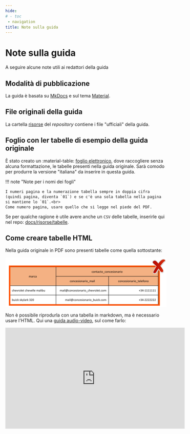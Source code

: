 ```yaml
---
hide:
# - toc
 - navigation
title: Note sulla guida
---
```


# Note sulla guida

A seguire alcune note utili ai redattori della guida

## Modalità di pubblicazione

La guida è basata su [MkDocs](https://www.mkdocs.org/) e sul tema [Material](https://squidfunk.github.io/mkdocs-material/).

## File originali della guida

La cartella [risorse](https://github.com/ondata/guidaPraticaPubblicazioneCSV/tree/main/risorse) del *repository* contiene i file "ufficiali" della guida.

## Foglio con ler tabelle di esempio della guida originale

È stato creato un :material-table: [foglio elettronico](https://docs.google.com/spreadsheets/d/1CAR685UYBmaKVB3zE4yuRj-n0fZBL6HohFDat66Zqic/edit#gid=775453510), dove raccogliere senza alcuna formattazione, le tabelle presenti nella guida originale. Sarà comodo per produrre la versione "italiana" da inserire in questa guida.

!!! note "Note per i nomi dei fogli"

    I numeri pagina e la numerazione tabella sempre in doppia cifra (quindi pagina, diventa `01`) e se c'è una sola tabella nella pagina si mantiene lo `01`.<br>
    Come numero pagina, usare quello che si legge nel piede del PDF.

Se per qualche ragione è utile avere anche un `CSV` delle tabelle, inserirle qui nel repo: [docs/risorse/tabelle](https://github.com/ondata/guidaPraticaPubblicazioneCSV/tree/main/docs/risorse/tabelle).

## Come creare tabelle HTML

Nella guida originale in PDF sono presenti tabelle come quella sottostante:

![](imgs/tabella.png)

Non è possibile riprodurla con una tabella in markdown, ma è necessario usare l'HTML. Qui una [guida audio-video](https://www.youtube.com/watch?v=j1jrFGaQh9c), sul come farlo:

<iframe width="560" height="315" src="https://www.youtube.com/embed/j1jrFGaQh9c" title="YouTube video player" frameborder="0" allow="accelerometer; autoplay; clipboard-write; encrypted-media; gyroscope; picture-in-picture" allowfullscreen></iframe>

